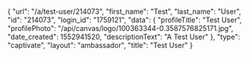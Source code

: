 {
    "url": "\/a\/test-user\/214073",
    "first_name": "Test",
    "last_name": "User",
    "id": "214073",
    "login_id": "1759121",
    "data": {
        "profileTitle": "Test User",
        "profilePhoto": "\/api\/canvas\/logo\/100363344-0.3587576825171.jpg",
        "date_created": 1552941520,
        "descriptionText": "A Test User"
    },
    "type": "captivate",
    "layout": "ambassador",
    "title": "Test User"
}